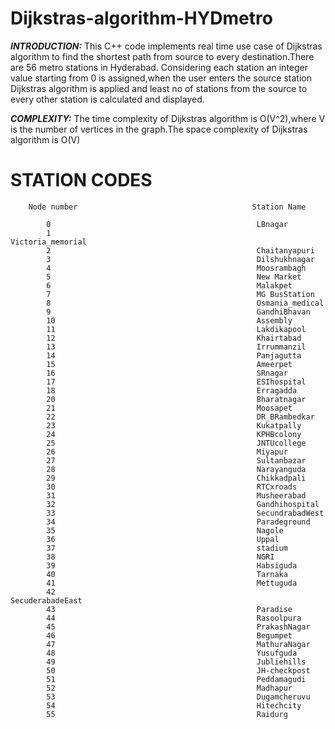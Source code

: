 # Dijkstras-algorithm-HYDmetro
***INTRODUCTION:***
This C++ code implements real time use case of Dijkstras algorithm to find the shortest path from source to every destination.There are 56 metro stations in Hyderabad. Considering each station an integer value starting from 0 is assigned,when the user enters the source station Dijkstras algorithm is applied and least no of stations from the source to every other station is calculated and displayed.

***COMPLEXITY:***
The time complexity of Dijkstras algorithm is O(V^2),where V is the number of vertices in the graph.The space complexity of Dijkstras algorithm is O(V)

# STATION CODES
        Node number                                       Station Name
        
            0                                              LBnagar
            1                                              Victoria_memorial
            2                                              Chaitanyapuri
            3                                              Dilshukhnagar
            4                                              Moosrambagh
            5                                              New Market
            6                                              Malakpet
            7                                              MG BusStation
            8                                              Osmania_medical
            9                                              GandhiBhavan
            10                                             Assembly
            11                                             Lakdikapool
            12                                             Khairtabad
            13                                             Irrummanzil
            14                                             Panjagutta
            15                                             Ameerpet
            16                                             SRnagar
            17                                             ESIhospital
            18                                             Erragadda
            20                                             Bharatnagar
            21                                             Moosapet
            22                                             DR_BRambedkar
            23                                             Kukatpally
            24                                             KPHBcolony
            25                                             JNTUcollege
            26                                             Miyapur
            27                                             Sultanbazar
            28                                             Narayanguda
            29                                             Chikkadpali
            30                                             RTCxroads
            31                                             Musheerabad
            32                                             Gandhihospital
            33                                             SecundrabadWest
            34                                             Paradeground
            35                                             Nagole
            36                                             Uppal
            37                                             stadium
            38                                             NGRI
            39                                             Habsiguda
            40                                             Tarnaka
            41                                             Mettuguda
            42                                             SecuderabadeEast
            43                                             Paradise
            44                                             Rasoolpura
            45                                             PrakashNagar
            46                                             Begumpet
            47                                             MathuraNagar
            48                                             Yusufguda
            49                                             Jubliehills
            50                                             JH-checkpost
            51                                             Peddamagudi
            52                                             Madhapur
            53                                             Dugamcheruvu
            54                                             Hitechcity
            55                                             Raidurg